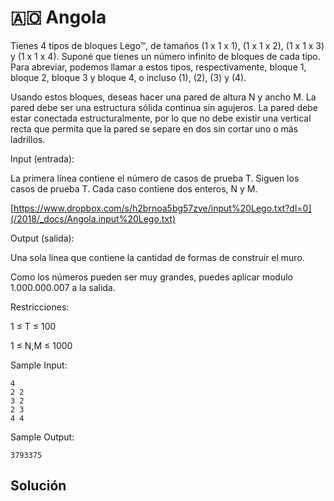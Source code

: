 # 🇦🇴 Angola

Tienes 4 tipos de bloques Lego™, de tamaños (1 x 1 x 1), (1 x 1 x 2), (1 x 1 x 3) y (1 x 1 x 4). Suponé que tienes un número infinito de bloques de cada tipo. Para abreviar, podemos llamar a estos tipos, respectivamente, bloque 1, bloque 2, bloque 3 y bloque 4, o incluso (1), (2), (3) y (4).

Usando estos bloques, deseas hacer una pared de altura N y ancho M. La pared debe ser una estructura sólida continua sin agujeros. La pared debe estar conectada estructuralmente, por lo que no debe existir una vertical recta que permita que la pared se separe en dos sin cortar uno o más ladrillos.

Input (entrada):

La primera línea contiene el número de casos de prueba T. Siguen los casos de prueba T. Cada caso contiene dos enteros, N y M. 

[https://www.dropbox.com/s/h2brnoa5bg57zve/input%20Lego.txt?dl=0](/2018/_docs/Angola.input%20Lego.txt)
 
Output (salida):

Una sola línea que contiene la cantidad de formas de construir el muro.

Como los números pueden ser muy grandes, puedes aplicar modulo 1.000.000.007 a la salida.
 
Restricciones:

1 ≤ T ≤ 100

1 ≤ N,M ≤ 1000
 
Sample Input:

```
4
2 2
3 2
2 3
4 4
```

Sample Output:

```
3793375
```

## Solución

